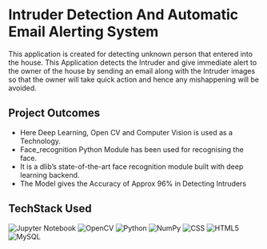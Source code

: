 # Intruder Detection And Automatic Email Alerting System

This application is created for detecting unknown person that entered into the house. This Application detects the Intruder and give immediate alert to the owner of the house by 
sending an email along with the Intruder images so that the owner will take quick action and hence any mishappening will be avoided.

## Project Outcomes
- Here Deep Learning, Open CV and Computer Vision is used as a Technology.
- Face_recognition Python Module has been used for recognising the face.
- It is a dlib’s state-of-the-art face recognition module built with deep learning backend.
- The Model gives the Accuracy of Approx 96% in Detecting Intruders

## TechStack Used
![Jupyter Notebook](https://img.shields.io/badge/jupyter-%23FA0F00.svg?style=for-the-badge&logo=jupyter&logoColor=white)
![OpenCV](https://img.shields.io/badge/opencv-%23white.svg?style=for-the-badge&logo=opencv&logoColor=white)
![Python](https://img.shields.io/badge/python-3670A0?style=for-the-badge&logo=python&logoColor=ffdd54)
![NumPy](https://img.shields.io/badge/numpy-%23013243.svg?style=for-the-badge&logo=numpy&logoColor=white)
![CSS](https://img.shields.io/badge/CSS-%23D00000?&style=for-the-badge&logo=css3&logoColor=white)
![HTML5](https://img.shields.io/badge/html5-%23E34F26.svg?style=for-the-badge&logo=html5&logoColor=white)
![MySQL](https://img.shields.io/badge/mysql-%2300f.svg?style=for-the-badge&logo=mysql&logoColor=white)



